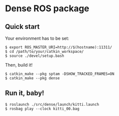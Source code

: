 # Dense ROS package

## Quick start

Your environment has to be set:

    $ export ROS_MASTER_URI=http://$(hostname):11311/
    $ cd /path/to/your/catkin_workspace/
    $ source ./devel/setup.bash

Then, build it!

    $ catkin_make --pkg sptam -DSHOW_TRACKED_FRAMES=ON
    $ catkin_make --pkg dense

## Run it, baby!

    $ roslaunch ./src/dense/launch/kitti.launch
    $ rosbag play --clock kitti_00.bag
